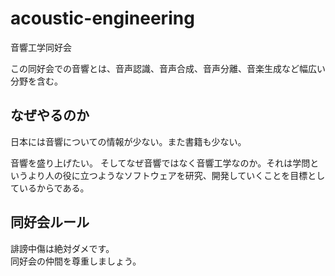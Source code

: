 # acoustic-engineering
音響工学同好会

この同好会での音響とは、音声認識、音声合成、音声分離、音楽生成など幅広い分野を含む。

## なぜやるのか
日本には音響についての情報が少ない。また書籍も少ない。

音響を盛り上げたい。
そしてなぜ音響ではなく音響工学なのか。それは学問というより人の役に立つようなソフトウェアを研究、開発していくことを目標としているからである。

## 同好会ルール
誹謗中傷は絶対ダメです。  
同好会の仲間を尊重しましょう。  
